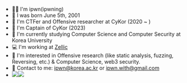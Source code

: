 
* 👨‍💻 I'm ipwn(ipwning)
* 🐤 I was born June 5th, 2001
* 🚩 I'm CTFer and Offensive researcher at CyKor (2020 ~ ) 
* 👑 I'm Captain of CyKor (2023)
* 🏫 I'm currently studying Computer Science and Computer Security at Korea University
* 💻 I'm working at [Zellic](https://zellic.io) 
* 🧐 I'm interested in Offensive research (like static analysis, fuzzing, Reversing, etc.) & Computer Science, web3 security.
* 📮 Contact to me: ipwn@korea.ac.kr or ipwn.with@gmail.com
* <a href="http://ipwning.com" target="_blank"><img src="https://img.shields.io/badge/NOTION-white?style=flat&logo=notion&logoColor=000000"/></a><a href="http://ipwn.kr" target="_blank"><img src="https://img.shields.io/badge/BLOG-E2E2E2?style=flat&logo=bloglovin&logoColor=000000"></a>
